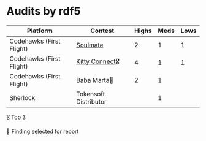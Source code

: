 # Audits by rdf5

| Platform | Contest | Highs | Meds | Lows |
|----------|----------|----------|----------|----------|
| Codehawks (First Flight) | [Soulmate](https://www.codehawks.com/contests/clsathvgg0005yhmxmoe455mm) | 2 | 1 | 1 |
| Codehawks (First Flight) | [Kitty Connect](https://www.codehawks.com/contests/clu7ddcsa000fcc387vjv6rpt)🎖️ | 4 | 1 | 1 |
| Codehawks (First Flight) | [Baba Marta](https://www.codehawks.com/contests/cluseb1bf0001s4tjl2rzajup)📜 | 2 | 1 |  |
| Sherlock | Tokensoft Distributor |  | 1 |  |

🎖️ Top 3

📜 Finding selected for report
